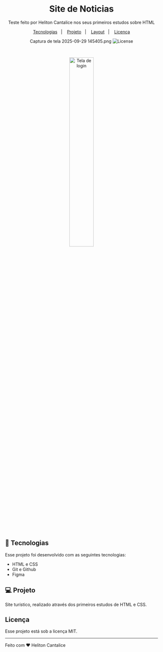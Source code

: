 <h1 align="center"> Site de Noticias </h1>

<p align="center">
Teste feito por Heliton Cantalice nos seus primeiros estudos sobre HTML
</p>

<p align="center">
  <a href="#-tecnologias">Tecnologias</a>&nbsp;&nbsp;&nbsp;|&nbsp;&nbsp;&nbsp;
  <a href="#-projeto">Projeto</a>&nbsp;&nbsp;&nbsp;|&nbsp;&nbsp;&nbsp;
  <a href="#-layout">Layout</a>&nbsp;&nbsp;&nbsp;|&nbsp;&nbsp;&nbsp;
  <a href="#memo-licença">Licença</a>
</p>

<p align="center">Captura de tela 2025-09-29 145405.png
  <img alt="License" src="./assets/project/image2.png">
</p>

<br>

<p align="center">
  <img alt="Tela de login" src="./assets/project/image.png" width="40%">
</p>

## 🚀 Tecnologias

Esse projeto foi desenvolvido com as seguintes tecnologias:

- HTML e CSS
- Git e Github
- Figma

## 💻 Projeto

Site turístico, realizado através dos primeiros estudos de HTML e CSS.

## Licença

Esse projeto está sob a licença MIT.

---

Feito com ♥ Heliton Cantalice
